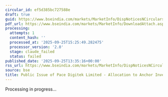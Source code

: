 ```yaml
---
circular_id: ef5d385bc727588e
draft: true
guid: https://www.bseindia.com/markets/MarketInfo/DispNoticesNCirculars.aspx?Noticeid={1AEF081E-9169-46BC-B946-CCE0F4C21859}&noticeno=20250925-53&dt=09/25/2025&icount=53&totcount=59&flag=0
pdf_url: https://www.bseindia.com/markets/MarketInfo/DownloadAttach.aspx?id=20250925-53&attachedId=59d71791-c0f9-430f-ae0c-e9a828d035ba
processing:
  attempts: 1
  content_hash: ''
  processed_at: '2025-09-25T15:25:49.282475'
  processor_version: '2.0'
  stage: claude_failed
  status: failed
published_date: '2025-09-25T13:35:16+00:00'
rss_url: https://www.bseindia.com/markets/MarketInfo/DispNoticesNCirculars.aspx?Noticeid={1AEF081E-9169-46BC-B946-CCE0F4C21859}&noticeno=20250925-53&dt=09/25/2025&icount=53&totcount=59&flag=0
source: bse
title: Public Issue of Pace Digitek Limited - Allocation to Anchor Investors
---
```


Processing in progress...